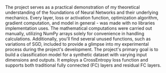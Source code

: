 
The project serves as a practical demonstration of my theoretical understanding of the foundations of Neural Networks and their underlying mechanics.
Every layer, loss or activation function, optimization algorithm, gradient computation, and model in general - was made with no libraries implementation uses.
The mathematical computations were carried out manually, utilizing NumPy arrays solely for convenience in handling calculations.
Additionally, you'll find several unused functions, such as variations of SGD, included to provide a glimpse into my experimental process during the project's development.
The project's primary goal is to build a classification model for a synthetic dataset with varying input dimensions and outputs. It employs a CrossEntropy loss function and supports both traditional fully connected (FC) layers and residual FC layers.
